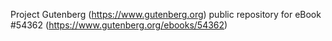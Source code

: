 Project Gutenberg (https://www.gutenberg.org) public repository for
eBook #54362 (https://www.gutenberg.org/ebooks/54362)
